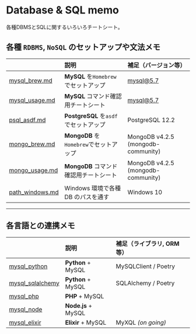 # Database & SQL memo

各種DBMSとSQLに関するいろいろチートシート。

## 各種 `RDBMS`, `NoSQL` のセットアップや文法メモ

| | 説明 | 補足（バージョン等） |
| :-- | :-- | :-- |
| [mysql_brew.md](https://github.com/miolab/db_memo_to_self/blob/master/mysql_brew.md) | **MySQL** を`Homebrew`でセットアップ | mysql@5.7 |
| [mysql_usage.md](https://github.com/miolab/db_memo_to_self/blob/master/mysql_usage.md) | **MySQL** コマンド確認用チートシート | mysql@5.7 |
| [psql_asdf.md](https://github.com/miolab/db_memo_to_self/blob/master/psql_asdf.md) | **PostgreSQL** を`asdf`でセットアップ | PostgreSQL 12.2 |
| [mongo_brew.md](https://github.com/miolab/db_memo_to_self/blob/master/mongo_brew.md) | **MongoDB** を`Homebrew`でセットアップ | MongoDB v4.2.5 (mongodb-community) |
| [mongo_usage.md](https://github.com/miolab/db_memo_to_self/blob/master/mongo_usage.md) | **MongoDB** コマンド確認用チートシート | MongoDB v4.2.5 (mongodb-community) |
| [path_windows.md](https://github.com/miolab/db_memo_to_self/blob/master/path_windows.md) | Windows 環境で各種 DB のパスを通す | Windows 10 |

---

## 各言語との連携メモ

| | 説明 | 補足（ライブラリ, ORM 等） |
| :-- | :-- | :-- |
| [mysql_python](https://github.com/miolab/db_memo_to_self/tree/master/mysql_python) | __Python__ + MySQL | MySQLClient / Poetry |
| [mysql_sqlalchemy](https://github.com/miolab/db_memo_to_self/tree/master/mysql_sqlalchemy) | __Python__ + MySQL | SQLAlchemy / Poetry |
| [mysql_php](https://github.com/miolab/db_memo_to_self/tree/master/mysql_php) | __PHP__ + MySQL | |
| [mysql_node](https://github.com/miolab/db_memo_to_self/tree/master/mysql_node) | __Node.js__ + MySQL | |
| [mysql_elixir](https://github.com/miolab/db_memo_to_self/tree/master/mysql_elixir) | __Elixir__ + MySQL | MyXQL _(on going)_ |
